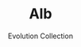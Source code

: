 ---
image_primary: img/alb_collection_evolution_finium_1-1-410x410.jpg
image_secondary: img/alb_collection_evolution_finium_3-2-1000x400.jpg
subtitle: Evolution Collection
description: "The%20Evolution%20collection%20is%20a%20more%20contemporary%20and%20streamlined%20take%20on%20the%20Classik%20collection.%20While%20more%20approachable%2C%20it%20has%20its%20own%20unique%20personality.%20Evolution%20creates%20the%20same%20stackstone-type%20architectural%20pattern%20in%20a%20decorative%20wall%2C%20but%20with%20wider%20slats%20and%20a%20less%20pronounced%203D%20effect."
title: Alb
designer: Finium
image_thumb: img/alb_collection_evolution_finium_3-2-410x410.jpg
href: https://finium.ca/en/decorative-walls/alb/
tags: 
  - finium
  - decorative-walls
category: decorative-walls
manufacturer: Finium
slug: /manufacturers/finium/decorative-walls/finium-alb
---
